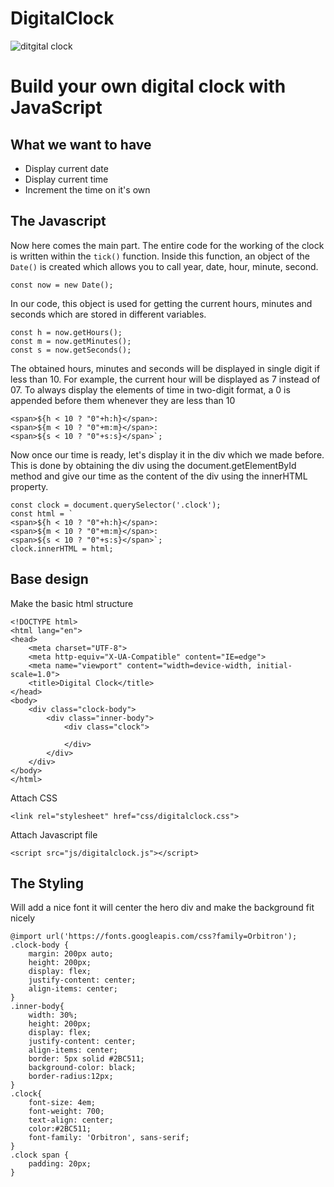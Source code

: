 # DigitalClock
![ditgital clock](https://user-images.githubusercontent.com/29798155/115161278-42caa180-a0b6-11eb-9569-9746d3c42fcd.gif)


# Build your own digital clock with JavaScript
## What we want to have

- Display current date
- Display current time
- Increment the time on it's own


## The Javascript
Now here comes the main part. The entire code for the working of the clock is written within the ```tick()``` function.
Inside this function, an object of the ```Date()``` is created which allows you to call year, date, hour, minute, second. 
```
const now = new Date();
```
In our code, this object is used for getting the current hours, minutes and seconds which are stored in different variables.
```
const h = now.getHours();
const m = now.getMinutes();
const s = now.getSeconds();
```
The obtained hours, minutes and seconds will be displayed in single digit if less than 10. For example, the current hour will be displayed as 7 instead of 07. To always display the elements of time in two-digit format, a 0 is appended before them whenever they are less than 10
```
<span>${h < 10 ? "0"+h:h}</span>:
<span>${m < 10 ? "0"+m:m}</span>:
<span>${s < 10 ? "0"+s:s}</span>`;
```
Now once our time is ready, let's display it in the div which we made before. This is done by obtaining the div using the document.getElementById method and give our time as the content of the div using the innerHTML property.
```
const clock = document.querySelector('.clock');
const html = `
<span>${h < 10 ? "0"+h:h}</span>:
<span>${m < 10 ? "0"+m:m}</span>:
<span>${s < 10 ? "0"+s:s}</span>`;
clock.innerHTML = html;
```

## Base design
Make the basic html structure
``` 
<!DOCTYPE html>
<html lang="en">
<head>
    <meta charset="UTF-8">
    <meta http-equiv="X-UA-Compatible" content="IE=edge">
    <meta name="viewport" content="width=device-width, initial-scale=1.0">
    <title>Digital Clock</title>
</head>
<body>
    <div class="clock-body">
        <div class="inner-body">
            <div class="clock">
            
            </div>
        </div>
    </div>
</body>
</html>
```

Attach CSS
```
<link rel="stylesheet" href="css/digitalclock.css">
```
Attach Javascript file
```
<script src="js/digitalclock.js"></script>
```


## The Styling
Will add a nice font it will center the hero div and make the background fit nicely
``` 
@import url('https://fonts.googleapis.com/css?family=Orbitron');
.clock-body {
    margin: 200px auto;
    height: 200px;
    display: flex;
    justify-content: center;
    align-items: center;
}
.inner-body{
    width: 30%;
    height: 200px;
    display: flex;
    justify-content: center;
    align-items: center;
    border: 5px solid #2BC511;
    background-color: black;
    border-radius:12px;
}
.clock{
    font-size: 4em;
    font-weight: 700;
    text-align: center;
    color:#2BC511;
    font-family: 'Orbitron', sans-serif;
}
.clock span {
    padding: 20px;
}
```
